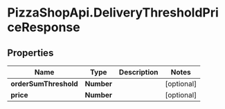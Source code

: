 # PizzaShopApi.DeliveryThresholdPriceResponse

## Properties

Name | Type | Description | Notes
------------ | ------------- | ------------- | -------------
**orderSumThreshold** | **Number** |  | [optional] 
**price** | **Number** |  | [optional] 


